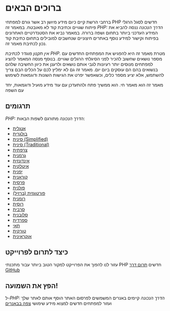 # ברוכים הבאים 

ברחבי הרשת קיים כיום מידע מיושן רב אשר גורם למפתחי PHP חדשים לסגל הרגלי פיתוח שגויים וכתיבת קוד לא מאובטח.
במאמר זה _PHP: הדרך הנכונה_ ננסה להביא את המידע העדכני ביותר בתחום ושפה ברורה.
במאמר נביא את הסטנדרטיים האחרונים בפיתוח וקישור למידע נוסף באתרים חיצוניים שנחשבים  למובילים בתחום כתיבת קוד נכון לכתיבת מאמר זה.

_אין תקנון מוגדר לכתיבת PHP_.
מטרת מאמר זה היא להפגיש את המפתחים החדשים עם מספר נושאים שחשוב להכיר לפני הסיגלתי הרגלים שגויים.
בנוסף מנסה המאמר להציג למפתחים מנוסים יותר רעיונות לגבי אותם נושאים ולרענן את כיוון החשיבה שלהם בנשואים בהם הם עוסקים ביום יום.
מאמר זה גם לא ימליץ לכם על הכלים הבם צריך להשתמש, אלא יציע מספר כלים, וכשאפשר יפרט את הגישות השונות ודוגמאות לשימוש

מאמר זה הוא מאמר חי. הוא ממשיך פתח ולהתעדכן עם עוד מידע מועיל ודוגמאות, יחד עם השפה

## תרגומים

_PHP: הדרך הנכונה_ מתורגם לשפות הבאות:

* [אנגלית](http://www.phptherightway.com)
* [בולגרית](http://bg.phptherightway.com/)
* [סינית (Simplified)](http://laravel-china.github.io/php-the-right-way/)
* [סינית (Traditional)](http://laravel-taiwan.github.io/php-the-right-way)
* [צרפתית](http://eilgin.github.io/php-the-right-way/)
* [גרמנית](http://rwetzlmayr.github.io/php-the-right-way/)
* [אינדונזית](http://id.phptherightway.com/)
* [איטלקית](http://it.phptherightway.com/)
* [יפנית](http://ja.phptherightway.com)
* [קוראנית](http://modernpug.github.io/php-the-right-way/)
* [פרסית](http://novid.github.io/php-the-right-way/)
* [פולנית](http://pl.phptherightway.com/)
* [פורטוגזית (ברזיל)](http://br.phptherightway.com/)
* [רומנית](https://bgui.github.io/php-the-right-way/)
* [רוסית](http://getjump.github.io/ru-php-the-right-way)
* [סרבית](http://phpsrbija.github.io/php-the-right-way/)
* [סלובנית](http://sl.phptherightway.com)
* [ספרדית](http://phpdevenezuela.github.io/php-the-right-way/)
* [תאי](https://apzentral.github.io/php-the-right-way/)
* [טורקית](http://hkulekci.github.io/php-the-right-way/)
* [אוקראינית](http://iflista.github.com/php-the-right-way/)

## כיצד לתרום לפרוייקט

 עזור לנו להפוך את הפרוייקט למקור הטוב ביותר עבור מתכנתי PHP חדשים [תרום דרך  GitHub][1]


## הפץ את השמועה!
ל-_PHP: הדרך הנכונה_ קיימים באנרים  המשמשים לפרסום האתר
הוסף אותם לאתר שלך ועזור למפתחים חדשים למצוא מידע שימושי
[צפה בבאנרים][2]

[1]: https://github.com/codeguy/php-the-right-way/tree/gh-pages
[2]: /banners.html
